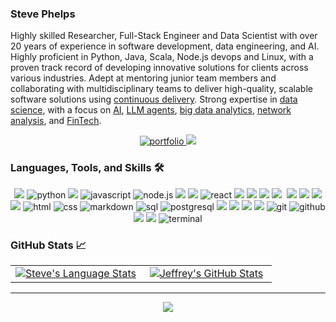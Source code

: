 
### Steve Phelps
Highly skilled Researcher, Full-Stack Engineer and Data Scientist with over 20 years of experience in software
development, data engineering, and AI. Highly proficient in Python, Java, Scala, Node.js
devops and Linux, with a proven track record of developing innovative solutions for clients across
various industries. Adept at mentoring junior team members and collaborating with
multidisciplinary teams to deliver high-quality, scalable software solutions using [continuous delivery](https://www.continuous-delivery.co.uk/).  Strong expertise in [data
science](https://github.com/phelps-sg/python-bigdata), with a focus on [AI](https://github.com/phelps-sg/learning-market-maker), [LLM agents](https://github.com/phelps-sg/llm-cooperation), [big data analytics](https://github.com/phelps-sg/scobre), [network analysis](http://167.172.101.219:3000/vis-network.html), and [FinTech](https://github.com/phelps-sg/hadoopcryptoledger-plus).

<div align="center">
<a href="https://sphelps.net/">
<img src="https://img.shields.io/badge/check%20out%20my%20Portfolio-042549?style=for-the-badge&logo=moleculer&logoColor=white" alt="portfolio" />
</a>
<a href="https://scholar.google.com/citations?user=lKgfiRYAAAAJ&hl=en">
<img src="https://img.shields.io/badge/Google_Scholar-4285F4?style=for-the-badge&logo=google-scholar&logoColor=white">
</a>
</div>

### Languages, Tools, and Skills 🛠
<div align="center">
  
<img src="https://img.shields.io/badge/Java-ED8B00?style=for-the-badge&logo=java&logoColor=white" />
<img src="https://img.shields.io/badge/python-3776AB?style=for-the-badge&logo=python&logoColor=white" alt="python" />
<img src="https://img.shields.io/badge/Scala-DC322F.svg?logo=Scala&style=for-the-badge&logoColor=white" />  
<img src="https://img.shields.io/badge/JavaScript-F7DF1E?style=for-the-badge&logo=javascript&logoColor=black" alt="javascript" />
<img src="https://img.shields.io/badge/node.js-339933?style=for-the-badge&logo=node-dot-js&logoColor=white" alt="node.js" />
<img src="https://img.shields.io/badge/R-39457E.svg?logo=R&style=for-the-badge&logoColor=white" />
<img src="https://img.shields.io/badge/Linux-FCC624?style=for-the-badge&logo=linux&logoColor=black" />
<img src="https://img.shields.io/badge/React-61DAFB?style=for-the-badge&logo=react&logoColor=black" alt="react" />
<img src="https://img.shields.io/badge/-Docker-%230db7ed.svg?logo=docker&style=for-the-badge&logoColor=white" />
<img src="https://img.shields.io/badge/kubernetes-326ce5.svg?&style=for-the-badge&logo=kubernetes&logoColor=white" />
<img src="https://img.shields.io/badge/Digital_Ocean-0080FF?style=for-the-badge&logo=DigitalOcean&logoColor=white" />
<img src="https://img.shields.io/badge/Flask-%23000.svg?logo=flask&style=for-the-badge&logoColor=white" />
<img srs="https://img.shields.io/badge/Jupyter-F37626.svg?&style=for-the-badge&logo=Jupyter&logoColor=white" />
<img src="https://img.shields.io/badge/pandas-%23150458.svg?style=for-the-badge&logo=pandas&logoColor=white" />
<img src="https://img.shields.io/badge/numpy-%23013243.svg?style=for-the-badge&logo=numpy&logoColor=white" />
<img src="https://img.shields.io/badge/SciPy-%230C55A5.svg?style=for-the-badge&logo=scipy&logoColor=%white)" />
<img src="https://img.shields.io/badge/scikit_learn-F7931E?style=for-the-badge&logo=scikit-learn&logoColor=white" />
<img src="https://img.shields.io/badge/HTML-E34F26?style=for-the-badge&logo=html5&logoColor=white" alt="html" />
<img src="https://img.shields.io/badge/css-1572B6?style=for-the-badge&logo=css3&logoColor=white" alt="css" />
<img src="https://img.shields.io/badge/Markdown-000000?style=for-the-badge&logo=markdown&logoColor=white" alt="markdown" />
<img src="https://img.shields.io/badge/SQL-407AFC?style=for-the-badge&logo=icloud&logoColor=white" alt="sql" />
<img src="https://img.shields.io/badge/postgresql-336791?style=for-the-badge&logo=postgresql&logoColor=white" alt="postgresql" />
<img src="https://img.shields.io/badge/mysql-%2300f.svg?style=for-the-badge&logo=mysql&logoColor=white" />
<img src="https://img.shields.io/badge/MongoDB-%234ea94b.svg?style=for-the-badge&logo=mongodb&logoColor=white" />
<img src="https://img.shields.io/badge/Neo4j-008CC1?style=for-the-badge&logo=neo4j&logoColor=white" />
<img src="https://img.shields.io/badge/Apache%20Spark-FDEE21?style=for-the-badge&logo=apachespark&logoColor=black" />
<img src="https://img.shields.io/badge/Git-F05032?style=for-the-badge&logo=git&logoColor=white" alt="git" />
<img src="https://img.shields.io/badge/GitHub-100000?style=for-the-badge&logo=github&logoColor=white" alt="github" />
<img src="https://img.shields.io/badge/github%20actions-%232671E5.svg?style=for-the-badge&logo=githubactions&logoColor=white" />
<img src="https://img.shields.io/badge/GitLab-330F63?style=for-the-badge&logo=gitlab&logoColor=white" />
<img src="https://img.shields.io/badge/terminal%20commands-black?style=for-the-badge&logo=windows%20terminal&logoColor=white" alt="terminal" />
</div>

### GitHub Stats 📈
<div align="center">
  <table width="100%">
    <tbody>
      <tr>
        <td width="50%" style="border: none !important;">
        <div align="center" width="100%">
          <a href="https://github.com/phelps-sg">
            <img src="https://github-readme-stats.vercel.app/api/top-langs/?username=phelps-sg&layout=compact&hide_border=true&langs_count=6" alt="Steve's Language Stats" vertical-align="middle"/>
          </a>
        </div>
        </td>
        <td width="50%" style="border: none !important;">
        <div align="center" width="100%">
          <a href="https://github.com/phelps-sg">
            <!-- <img src="https://awesome-github-stats.azurewebsites.net/user-stats/phelps-sg?cardType=github&theme=github" alt="Steve's GitHub Stats" /> -->
            <img src="https://github-readme-stats.vercel.app/api?username=phelps-sg&show_icons=true&hide=stars&hide_border=true" alt="Jeffrey's GitHub Stats" vertical-align="middle"/>
          </a>
        </div>
        </td>
      </tr>
    </tbody>
  <table>
<div>

---

<div align='center'>

![](https://komarev.com/ghpvc/?username=phelps-sg&label=Profile+Views)

</div>
